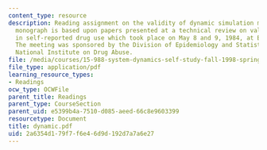```yaml
---
content_type: resource
description: Reading assignment on the validity of dynamic simulation models. This
  monograph is based upon papers presented at a technical review on validity issues
  in self-reported drug use which took place on May 8 and 9, 1984, at Beheads, Maryland.
  The meeting was sponsored by the Division of Epidemiology and Statistical Analysis,
  National Institute on Drug Abuse.
file: /media/courses/15-988-system-dynamics-self-study-fall-1998-spring-1999/2a6354d179f7f6e46d9d192d7a7a6e27_dynamic.pdf
file_type: application/pdf
learning_resource_types:
- Readings
ocw_type: OCWFile
parent_title: Readings
parent_type: CourseSection
parent_uid: e5399b4a-7510-d085-aeed-66c8e9603399
resourcetype: Document
title: dynamic.pdf
uid: 2a6354d1-79f7-f6e4-6d9d-192d7a7a6e27
---
```

